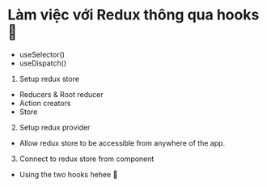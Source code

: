# Làm việc với Redux thông qua hooks 🎉

- useSelector()
- useDispatch() 


1. Setup redux store

- Reducers & Root reducer 
- Action creators
- Store

2. Setup redux provider

- Allow redux store to be accessible from anywhere of the app.


3. Connect to redux store from component

- Using the two hooks hehee 🎉
